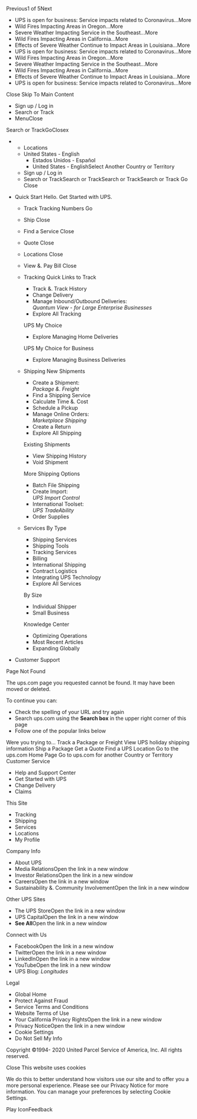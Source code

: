Previous1 of 5Next

*   UPS is open for business: Service impacts related to Coronavirus...More
*   Wild Fires Impacting Areas in Oregon...More
*   Severe Weather Impacting Service in the Southeast...More
*   Wild Fires Impacting Areas in California...More
*   Effects of Severe Weather Continue to Impact Areas in Louisiana...More
*   UPS is open for business: Service impacts related to Coronavirus...More
*   Wild Fires Impacting Areas in Oregon...More
*   Severe Weather Impacting Service in the Southeast...More
*   Wild Fires Impacting Areas in California...More
*   Effects of Severe Weather Continue to Impact Areas in Louisiana...More
*   UPS is open for business: Service impacts related to Coronavirus...More

Close Skip To Main Content

*   Sign up / Log in
*   Search or Track
*   MenuClose

Search or TrackGoClosex

*   *   Locations
    *   United States - English
        *   Estados Unidos - Español
        *   United States - EnglishSelect Another Country or Territory
    *   Sign up / Log in
    *   Search or TrackSearch or TrackSearch or TrackSearch or Track Go Close
*   Quick Start Hello. Get Started with UPS.
    
    *   Track Tracking Numbers Go
    *   Ship Close
    *   Find a Service Close
    *   Quote Close
    *   Locations Close
    *   View &. Pay Bill Close
    
    *   Tracking Quick Links to Track
        
        *   Track &. Track History
        *   Change Delivery
        *   Manage Inbound/Outbound Deliveries:  
            _Quantum View - for Large Enterprise Businesses_
        *   Explore All Tracking
        
        UPS My Choice
        
        *   Explore Managing Home Deliveries
        
        UPS My Choice for Business
        *   Explore Managing Business Deliveries
    *   Shipping New Shipments
        
        *   Create a Shipment:  
            _Package &. Freight_
        *   Find a Shipping Service
        *   Calculate Time &. Cost
        *   Schedule a Pickup
        *   Manage Online Orders:  
            _Marketplace Shipping_
        *   Create a Return
        *   Explore All Shipping
        
        Existing Shipments
        
        *   View Shipping History
        *   Void Shipment
        
        More Shipping Options
        *   Batch File Shipping
        *   Create Import:  
            _UPS Import Control_
        *   International Toolset:  
            _UPS TradeAbility_
        *   Order Supplies
    *   Services By Type
        
        *   Shipping Services
        *   Shipping Tools
        *   Tracking Services
        *   Billing
        *   International Shipping
        *   Contract Logistics
        *   Integrating UPS Technology
        *   Explore All Services
        
        By Size
        
        *   Individual Shipper
        *   Small Business
        
        Knowledge Center
        *   Optimizing Operations
        *   Most Recent Articles
        *   Expanding Globally
*   Customer Support

Page Not Found

The ups.com page you requested cannot be found. It may have been moved or deleted.

To continue you can:

*   Check the spelling of your URL and try again
*   Search ups.com using the **Search box** in the upper right corner of this page
*   Follow one of the popular links below

Were you trying to... Track a Package or Freight View UPS holiday shipping information Ship a Package Get a Quote Find a UPS Location Go to the ups.com Home Page Go to ups.com for another Country or Territory Customer Service

*   Help and Support Center
*   Get Started with UPS
*   Change Delivery
*   Claims

This Site

*   Tracking
*   Shipping
*   Services
*   Locations
*   My Profile

Company Info

*   About UPS
*   Media RelationsOpen the link in a new window
*   Investor RelationsOpen the link in a new window
*   CareersOpen the link in a new window
*   Sustainability &. Community InvolvementOpen the link in a new window

Other UPS Sites

*   The UPS StoreOpen the link in a new window
*   UPS CapitalOpen the link in a new window
*   **See All**Open the link in a new window

Connect with Us

*   FacebookOpen the link in a new window
*   TwitterOpen the link in a new window
*   LinkedInOpen the link in a new window
*   YouTubeOpen the link in a new window
*   UPS Blog: _Longitudes_

Legal

*   Global Home
*   Protect Against Fraud
*   Service Terms and Conditions
*   Website Terms of Use
*   Your California Privacy RightsOpen the link in a new window
*   Privacy NoticeOpen the link in a new window
*   Cookie Settings
*   Do Not Sell My Info

  

Copyright ©1994- 2020 United Parcel Service of America, Inc. All rights reserved.

Close This website uses cookies

We do this to better understand how visitors use our site and to offer you a more personal experience. Please see our Privacy Notice for more information. You can manage your preferences by selecting Cookie Settings.

Play IconFeedback